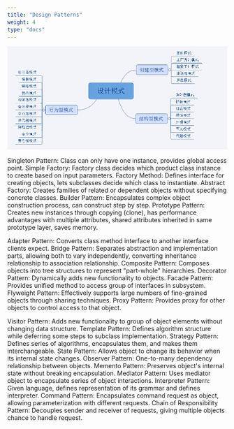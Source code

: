 ```yaml
---
title: "Design Patterns"
weight: 4
type: "docs"
---
```


![Design Patterns](design_pattern.png)

Singleton Pattern: Class can only have one instance, provides global access point.
Simple Factory: Factory class decides which product class instance to create based on input parameters.
Factory Method: Defines interface for creating objects, lets subclasses decide which class to instantiate.
Abstract Factory: Creates families of related or dependent objects without specifying concrete classes.
Builder Pattern: Encapsulates complex object construction process, can construct step by step.
Prototype Pattern: Creates new instances through copying (clone), has performance advantages with multiple attributes, shared attributes inherited in same prototype layer, saves memory.

Adapter Pattern: Converts class method interface to another interface clients expect.
Bridge Pattern: Separates abstraction and implementation parts, allowing both to vary independently, converting inheritance relationship to association relationship.
Composite Pattern: Composes objects into tree structures to represent "part-whole" hierarchies.
Decorator Pattern: Dynamically adds new functionality to objects.
Facade Pattern: Provides unified method to access group of interfaces in subsystem.
Flyweight Pattern: Effectively supports large numbers of fine-grained objects through sharing techniques.
Proxy Pattern: Provides proxy for other objects to control access to that object.

Visitor Pattern: Adds new functionality to group of object elements without changing data structure.
Template Pattern: Defines algorithm structure while deferring some steps to subclass implementation.
Strategy Pattern: Defines series of algorithms, encapsulates them, and makes them interchangeable.
State Pattern: Allows object to change its behavior when its internal state changes.
Observer Pattern: One-to-many dependency relationship between objects.
Memento Pattern: Preserves object's internal state without breaking encapsulation.
Mediator Pattern: Uses mediator object to encapsulate series of object interactions.
Interpreter Pattern: Given language, defines representation of its grammar and defines interpreter.
Command Pattern: Encapsulates command request as object, allowing parameterization with different requests.
Chain of Responsibility Pattern: Decouples sender and receiver of requests, giving multiple objects chance to handle request.
